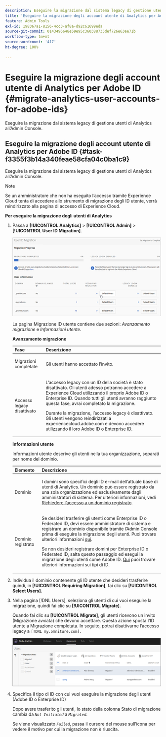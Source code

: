 ```yaml
---
description: Eseguire la migrazione dal sistema legacy di gestione utenti di Analytics all’Admin Console.
title: 'Eseguire la migrazione degli account utente di Analytics per Adobe ID '
feature: Admin Tools
exl-id: 198367a1-8156-4cc3-af8a-d92c61699eda
source-git-commit: 0143496648e59e95c360388735def726e63ee71b
workflow-type: tm+mt
source-wordcount: '417'
ht-degree: 100%

---
```


# Eseguire la migrazione degli account utente di Analytics per Adobe ID {#migrate-analytics-user-accounts-for-adobe-ids}

Eseguire la migrazione dal sistema legacy di gestione utenti di Analytics all’Admin Console.

## Eseguire la migrazione degli account utente di Analytics per Adobe ID  {#task-f3355f3b14a340feae58cfa04c0ba1c9}

Eseguire la migrazione dal sistema legacy di gestione utenti di Analytics all’Admin Console.

>[!NOTE]
>
>Se un amministratore che non ha eseguito l’accesso tramite Experience Cloud tenta di accedere allo strumento di migrazione degli ID utente, verrà reindirizzato alla pagina di accesso di Experience Cloud.

**Per eseguire la migrazione degli utenti di Analytics**

1. Passa a **[!UICONTROL Analytics]** > **[!UICONTROL Admin]** > **[!UICONTROL User ID Migration]**.

   ![](assets/migration-progress.png)

   La pagina Migrazione ID utente contiene due sezioni: *Avanzamento migrazione* e *Informazioni utente*.

   **Avanzamento migrazione**

   <table id="table_F9F1CFF762C745E198CB075A02BA2DDA"> 
   <thead> 
   <tr> 
      <th colname="col1" class="entry"> Fase </th> 
      <th colname="col2" class="entry"> Descrizione </th> 
   </tr>
   </thead>
   <tbody> 
   <tr> 
      <td colname="col1"> <p>Migrazioni completate </p> </td> 
      <td colname="col2"> <p>Gli utenti hanno accettato l’invito. </p> </td> 
   </tr> 
   <tr> 
      <td colname="col1"> <p>Accesso legacy disattivato </p> </td> 
      <td colname="col2"> <p>L’accesso legacy con un ID della società è stato disattivato. Gli utenti adesso potranno accedere a Experience Cloud utilizzando il proprio Adobe ID o Enterprise ID. Quando tutti gli utenti avranno raggiunto questa fase, avrai completato la migrazione. </p> <p>Durante la migrazione, l’accesso legacy è disattivato. Gli utenti vengono reindirizzati a <span class="filepath"> experiencecloud.adobe.com</span> e devono accedere utilizzando il loro Adobe ID o Enterprise ID. </p> </td> 
   </tr> 
   </tbody> 
   </table>

   **Informazioni utente**

   Informazioni utente descrive gli utenti nella tua organizzazione, separati per nome del dominio.

   <table id="table_3822E27AF81E4A188562FEB5131548A5"> 
   <thead> 
   <tr> 
      <th colname="col1" class="entry"> Elemento </th> 
      <th colname="col2" class="entry"> Descrizione </th> 
   </tr>
   </thead>
   <tbody> 
   <tr> 
      <td colname="col1"> <p>Dominio </p> </td> 
      <td colname="col2"> <p>I domini sono specifici degli ID e-mail dell’attuale base di utenti di Analytics. Un dominio può essere registrato da una sola organizzazione ed esclusivamente dagli amministratori di sistema. Per ulteriori informazioni, vedi <a href="https://helpx.adobe.com/it/enterprise/help/request-access-to-claimed-domain.html">Richiedere l’accesso a un dominio registrato</a>. </p> </td> 
   </tr> 
   <tr> 
      <td colname="col1"> <p>Dominio registrato </p> </td> 
      <td colname="col2"> <p>Se desideri trasferire gli utenti come Enterprise ID o Federated ID, devi essere amministratore di sistema e registrare un dominio disponibile tramite l’Admin Console prima di eseguire la migrazione degli utenti. Puoi trovare ulteriori informazioni <a href="https://helpx.adobe.com/it/enterprise/help/identity.html">qui</a>. </p> <p>Se non desideri registrare domini per Enterprise ID o Federated ID, salta questo passaggio ed esegui la migrazione degli utenti come Adobe ID. <a href="https://helpx.adobe.com/enterprise/help/identity.html">Qui</a> puoi trovare ulteriori informazioni sui tipi di ID. </p> </td> 
   </tr> 
   </tbody> 
   </table>

1. Individua il dominio contenente gli ID utente che desideri trasferire quindi, in **[!UICONTROL Requiring Migration]**, fai clic su **[!UICONTROL Select Users]**.
1. Nella pagina [!DNL Users], seleziona gli utenti di cui vuoi eseguire la migrazione, quindi fai clic su **[!UICONTROL Migrate]**.

   Quando fai clic su **[!UICONTROL Migrate]**, gli utenti ricevono un invito (Migrazione avviata) che devono accettare. Questa azione sposta l’ID utente a Migrazione completata. In seguito, potrai disattivarne l’accesso legacy a `[!DNL my.omniture.com].`

   ![](assets/user-info.png)

1. Specifica il tipo di ID con cui vuoi eseguire la migrazione degli utenti (Adobe ID o Enterprise ID)

   Dopo avere trasferito gli utenti, lo stato della colonna Stato di migrazione cambia da *`Not Initiated`* a *`Migrated`*.

   Se viene visualizzato *`Failed`*, passa il cursore del mouse sull’icona per vedere il motivo per cui la migrazione non è riuscita.

